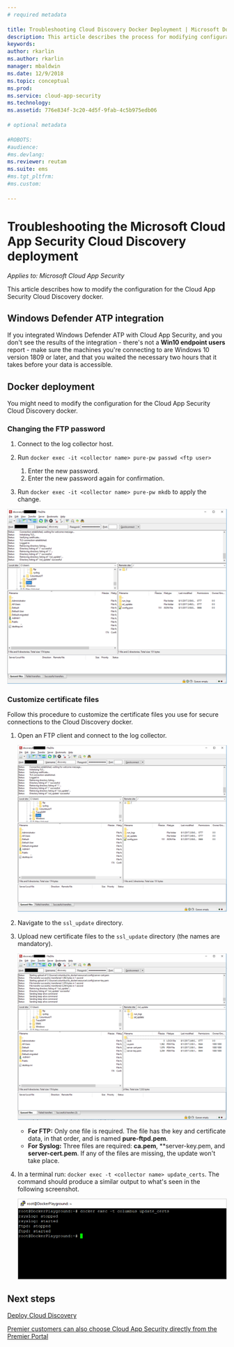 ```yaml
---
# required metadata

title: Troubleshooting Cloud Discovery Docker Deployment | Microsoft Docs
description: This article describes the process for modifying configuration for the Cloud App Security Cloud Discovery docker.
keywords:
author: rkarlin
ms.author: rkarlin
manager: mbaldwin
ms.date: 12/9/2018
ms.topic: conceptual
ms.prod:
ms.service: cloud-app-security
ms.technology:
ms.assetid: 776e834f-3c20-4d5f-9fab-4c5b975edb06

# optional metadata

#ROBOTS:
#audience:
#ms.devlang:
ms.reviewer: reutam
ms.suite: ems
#ms.tgt_pltfrm:
#ms.custom:

---
```

# Troubleshooting the Microsoft Cloud App Security Cloud Discovery deployment

*Applies to: Microsoft Cloud App Security*

This article describes how to modify the configuration for the Cloud App Security Cloud Discovery docker.

## Windows Defender ATP integration

If you integrated Windows Defender ATP with Cloud App Security, and you don't see the results of the integration - there's not a **Win10 endpoint users** report - make sure the machines you're connecting to are Windows 10 version 1809 or later, and that you waited the necessary two hours that it takes before your data is accessible.

## Docker deployment

You might need to modify the configuration for the Cloud App Security Cloud Discovery docker. 

### Changing the FTP password

1. Connect to the log collector host.

2. Run `docker exec -it <collector name> pure-pw passwd <ftp user>`

    1. Enter the new password.
    2. Enter the new password again for confirmation.
 
3. Run `docker exec -it <collector name> pure-pw mkdb` to apply the change.

  ![change ftp password](./media/ftp-connect.png)

### Customize certificate files

Follow this procedure to customize the certificate files you use for secure connections to the Cloud Discovery docker.

1. Open an FTP client and connect to the log collector.

   ![Connect to ftp client](./media/ftp-connect.png)

2. Navigate to the `ssl_update` directory.
3. Upload new certificate files to the `ssl_update` directory (the names are mandatory).

   ![Change ftp password](./media/new-certs.png)

    - **For FTP:** Only one file is required. The file has the key and certificate data, in that order, and is named **pure-ftpd.pem**.
    - **For Syslog:** Three files are required: **ca.pem**, **server-key.pem, and **server-cert.pem**. If any of the files are missing, the update won't take place.

4. In a terminal run: `docker exec -t <collector name> update_certs`. The command should produce a similar output to what's seen in the following screenshot.

   ![Change ftp password](./media/update-certs.png)

## Next steps

[Deploy Cloud Discovery](set-up-cloud-discovery.md)

[Premier customers can also choose Cloud App Security directly from the Premier Portal](https://premier.microsoft.com/)
